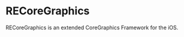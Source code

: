 RECoreGraphics
======================

RECoreGraphics is an extended CoreGraphics Framework for the iOS.
